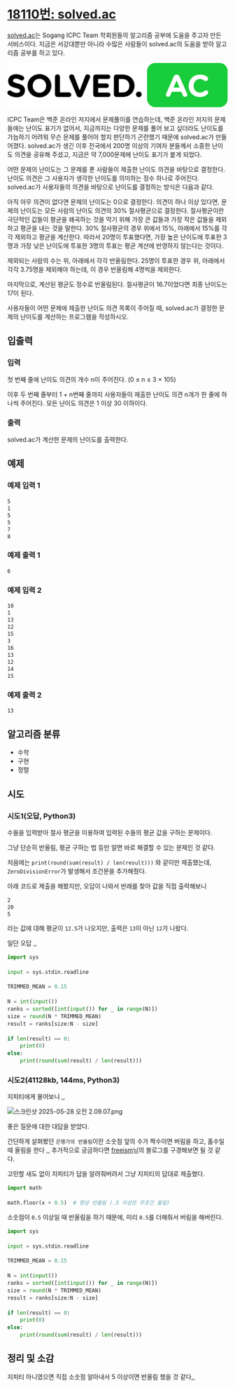 # [18110번: solved.ac](https://www.acmicpc.net/problem/18110)

[solved.ac](https://solved.ac)는 Sogang ICPC Team 학회원들의 알고리즘 공부에 도움을 주고자 만든 서비스이다. 지금은 서강대뿐만 아니라 수많은 사람들이 solved.ac의 도움을
받아 알고리즘 공부를 하고 있다.

![img.png](18110.png)

ICPC Team은 백준 온라인 저지에서 문제풀이를 연습하는데, 백준 온라인 저지의 문제들에는 난이도 표기가 없어서, 지금까지는 다양한 문제를 풀어 보고 싶더라도 난이도를 가늠하기 어려워 무슨 문제를 풀어야 할지
판단하기 곤란했기 때문에 solved.ac가 만들어졌다. solved.ac가 생긴 이후 전국에서 200명 이상의 기여자 분들께서 소중한 난이도 의견을 공유해 주셨고, 지금은 약 7,000문제에 난이도 표기가 붙게
되었다.

어떤 문제의 난이도는 그 문제를 푼 사람들이 제출한 난이도 의견을 바탕으로 결정한다. 난이도 의견은 그 사용자가 생각한 난이도를 의미하는 정수 하나로 주어진다. solved.ac가 사용자들의 의견을 바탕으로 난이도를
결정하는 방식은 다음과 같다.

아직 아무 의견이 없다면 문제의 난이도는 0으로 결정한다.
의견이 하나 이상 있다면, 문제의 난이도는 모든 사람의 난이도 의견의 30% 절사평균으로 결정한다.
절사평균이란 극단적인 값들이 평균을 왜곡하는 것을 막기 위해 가장 큰 값들과 가장 작은 값들을 제외하고 평균을 내는 것을 말한다. 30% 절사평균의 경우 위에서 15%, 아래에서 15%를 각각 제외하고 평균을
계산한다. 따라서 20명이 투표했다면, 가장 높은 난이도에 투표한 3명과 가장 낮은 난이도에 투표한 3명의 투표는 평균 계산에 반영하지 않는다는 것이다.

제외되는 사람의 수는 위, 아래에서 각각 반올림한다. 25명이 투표한 경우 위, 아래에서 각각 3.75명을 제외해야 하는데, 이 경우 반올림해 4명씩을 제외한다.

마지막으로, 계산된 평균도 정수로 반올림된다. 절사평균이 16.7이었다면 최종 난이도는 17이 된다.

사용자들이 어떤 문제에 제출한 난이도 의견 목록이 주어질 때, solved.ac가 결정한 문제의 난이도를 계산하는 프로그램을 작성하시오.

## 입출력

### 입력

첫 번째 줄에 난이도 의견의 개수 n이 주어진다. (0 ≤ n ≤ 3 × 105)

이후 두 번째 줄부터 1 + n번째 줄까지 사용자들이 제출한 난이도 의견 n개가 한 줄에 하나씩 주어진다. 모든 난이도 의견은 1 이상 30 이하이다.

### 출력

solved.ac가 계산한 문제의 난이도를 출력한다.

## 예제

### 예제 입력 1

```text
5
1
5
5
7
8
```

### 예제 출력 1

```text
6
```

### 예제 입력 2

```text
10
1
13
12
15
3
16
13
12
14
15
```

### 예제 출력 2

```text
13
```

## 알고리즘 분류

- 수학
- 구현
- 정렬

## 시도

### 시도1(오답, Python3)

수들을 입력받아 절사 평균을 이용하여 입력된 수들의 평균 값을 구하는 문제이다.

그냥 단순히 반올림, 평균 구하는 법 등만 알면 바로 해결할 수 있는 문제인 것 같다.

처음에는 `print(round(sum(result) / len(result)))` 와 같이만 제출했는데,
`ZeroDivisionError`가 발생해서 조건문을 추가해줬다.

아래 코드로 제출을 해봤지만, 오답이 나와서 반례를 찾아 값을 직접 출력해보니

```text
2
20
5
```

라는 값에 대해 평균이 `12.5`가 나오지만, 출력은 `13`이 아닌 `12`가 나왔다.

일단 오답 ,,

```python
import sys

input = sys.stdin.readline

TRIMMED_MEAN = 0.15

N = int(input())
ranks = sorted([int(input()) for _ in range(N)])
size = round(N * TRIMMED_MEAN)
result = ranks[size:N - size]

if len(result) == 0:
    print(0)
else:
    print(round(sum(result) / len(result)))
```

### 시도2(41128kb, 144ms, Python3)

지피티에게 물어보니 ,,

![스크린샷 2025-05-28 오전 2.09.07.png](..%2F..%2F..%2F..%2F..%2F..%2F..%2F..%2F..%2F..%2Fvar%2Ffolders%2Fj4%2Flffybpwx1j7f046vfs9dpx9r0000gn%2FT%2FTemporaryItems%2FNSIRD_screencaptureui_wk3KRe%2F%EC%8A%A4%ED%81%AC%EB%A6%B0%EC%83%B7%202025-05-28%20%EC%98%A4%EC%A0%84%202.09.07.png)

좋은 질문에 대한 대답을 받았다.

간단하게 살펴봤던 `은행가의 반올림`이란 소숫점 앞의 수가 짝수이면 버림을 하고, 홀수일 때 올림을 한다 ,,
추가적으로 궁금하다면 [freeism](https://www.freeism.co.kr/wp/archives/1792)님의 블로그를 구경해보면 될 것 같다.

고민할 새도 없이 지피티가 답을 알려줘버려서 그냥 지피티의 답대로 제출했다.

```python
import math

math.floor(x + 0.5)  # 항상 반올림 (.5 이상은 무조건 올림)
```

소숫점이 `0.5` 이상일 때 반올림을 하기 때문에, 미리 `0.5`를 더해줘서 버림을 해버린다.

```python
import sys

input = sys.stdin.readline

TRIMMED_MEAN = 0.15

N = int(input())
ranks = sorted([int(input()) for _ in range(N)])
size = round(N * TRIMMED_MEAN)
result = ranks[size:N - size]

if len(result) == 0:
    print(0)
else:
    print(round(sum(result) / len(result)))
```

## 정리 및 소감

지피티 아니였으면 직접 소숫점 알아내서 5 이상이면 반올림 했을 것 같다,,
